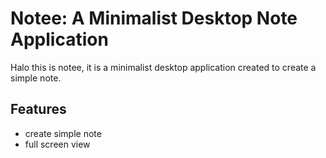 # Notee: A Minimalist Desktop Note Application
Halo this is notee, it is a minimalist desktop application created to create a simple note.

## Features
- create simple note
- full screen view
